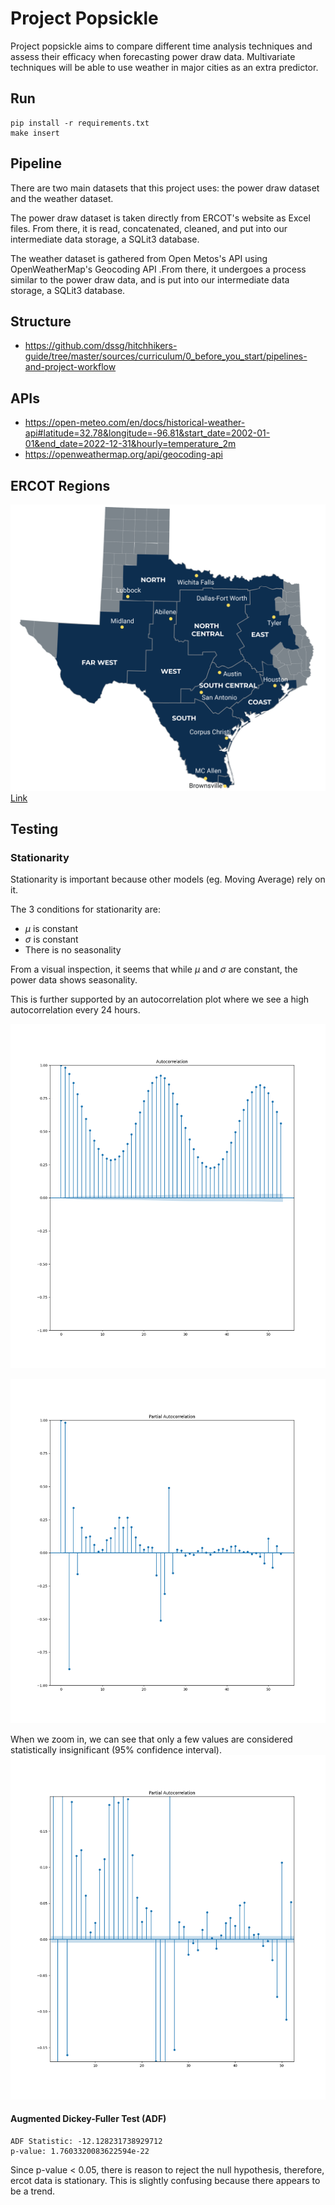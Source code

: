 # Project Popsickle
Project popsickle aims to compare different time analysis techniques and assess their efficacy when forecasting power draw data. Multivariate techniques will be able to use weather in major cities as an extra predictor.

## Run
```
pip install -r requirements.txt
make insert
```

## Pipeline
There are two main datasets that this project uses: the power draw dataset and the weather dataset.

The power draw dataset is taken directly from ERCOT's website as Excel files. From there, it is read, concatenated, cleaned, and put into our intermediate data storage, a SQLit3 database.

The weather dataset is gathered from Open Metos's API using OpenWeatherMap's Geocoding API .From there, it undergoes a process similar to the power draw data, and is put into our intermediate data storage, a SQLit3 database.

## Structure
 - https://github.com/dssg/hitchhikers-guide/tree/master/sources/curriculum/0_before_you_start/pipelines-and-project-workflow

## APIs
 - https://open-meteo.com/en/docs/historical-weather-api#latitude=32.78&longitude=-96.81&start_date=2002-01-01&end_date=2022-12-31&hourly=temperature_2m
 - https://openweathermap.org/api/geocoding-api

## ERCOT Regions

![ERCOT Weather Map](references/ERCOT-Maps_Weather.jpg)
[Link](https://www.ercot.com/files/assets/2022/12/13/ERCOT-Maps_Weather.jpg?)

## Testing
### Stationarity
Stationarity is important because other models (eg. Moving Average) rely on it. 

The 3 conditions for stationarity are:
 - $\mu$ is constant
 - $\sigma$ is constant
 - There is no seasonality

From a visual inspection, it seems that while $\mu$ and $\sigma$ are constant, the power data shows seasonality.

This is further supported by an autocorrelation plot where we see a high autocorrelation every 24 hours.

![Autocorrelation Plot](results/autocorrelation.png)

![Partial Autocorrelation Plot](results/pacf.png)

When we zoom in, we can see that only a few values are considered statistically insignificant (95% confidence interval).
![Partial Autocorrelation Plot (Zoomed in)](results/pacf_zoom.png)

#### Augmented Dickey-Fuller Test (ADF)
```
ADF Statistic: -12.128231738929712
p-value: 1.7603320083622594e-22
```

Since p-value < 0.05, there is reason to reject the null hypothesis, therefore, ercot data is stationary. This is slightly confusing because there appears to be a trend.
